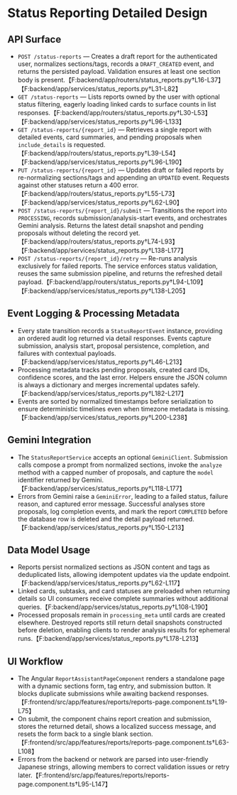 # Status Reporting Detailed Design

## API Surface
- `POST /status-reports` — Creates a draft report for the authenticated user, normalizes sections/tags, records a `DRAFT_CREATED` event, and returns the persisted payload. Validation ensures at least one section body is present.【F:backend/app/routers/status_reports.py†L16-L37】【F:backend/app/services/status_reports.py†L31-L82】
- `GET /status-reports` — Lists reports owned by the user with optional status filtering, eagerly loading linked cards to surface counts in list responses.【F:backend/app/routers/status_reports.py†L30-L53】【F:backend/app/services/status_reports.py†L96-L133】
- `GET /status-reports/{report_id}` — Retrieves a single report with detailed events, card summaries, and pending proposals when `include_details` is requested.【F:backend/app/routers/status_reports.py†L39-L54】【F:backend/app/services/status_reports.py†L96-L190】
- `PUT /status-reports/{report_id}` — Updates draft or failed reports by re-normalizing sections/tags and appending an `UPDATED` event. Requests against other statuses return a 400 error.【F:backend/app/routers/status_reports.py†L55-L73】【F:backend/app/services/status_reports.py†L62-L90】
- `POST /status-reports/{report_id}/submit` — Transitions the report into `PROCESSING`, records submission/analysis-start events, and orchestrates Gemini analysis. Returns the latest detail snapshot and pending proposals without deleting the record yet.【F:backend/app/routers/status_reports.py†L74-L93】【F:backend/app/services/status_reports.py†L138-L177】
- `POST /status-reports/{report_id}/retry` — Re-runs analysis exclusively for failed reports. The service enforces status validation, reuses the same submission pipeline, and returns the refreshed detail payload.【F:backend/app/routers/status_reports.py†L94-L109】【F:backend/app/services/status_reports.py†L138-L205】

## Event Logging & Processing Metadata
- Every state transition records a `StatusReportEvent` instance, providing an ordered audit log returned via detail responses. Events capture submission, analysis start, proposal persistence, completion, and failures with contextual payloads.【F:backend/app/services/status_reports.py†L46-L213】
- Processing metadata tracks pending proposals, created card IDs, confidence scores, and the last error. Helpers ensure the JSON column is always a dictionary and merges incremental updates safely.【F:backend/app/services/status_reports.py†L182-L217】
- Events are sorted by normalized timestamps before serialization to ensure deterministic timelines even when timezone metadata is missing.【F:backend/app/services/status_reports.py†L200-L238】

## Gemini Integration
- The `StatusReportService` accepts an optional `GeminiClient`. Submission calls compose a prompt from normalized sections, invoke the `analyze` method with a capped number of proposals, and capture the `model` identifier returned by Gemini.【F:backend/app/services/status_reports.py†L118-L177】
- Errors from Gemini raise a `GeminiError`, leading to a failed status, failure reason, and captured error message. Successful analyses store proposals, log completion events, and mark the report `COMPLETED` before the database row is deleted and the detail payload returned.【F:backend/app/services/status_reports.py†L150-L213】

## Data Model Usage
- Reports persist normalized sections as JSON content and tags as deduplicated lists, allowing idempotent updates via the update endpoint.【F:backend/app/services/status_reports.py†L62-L117】
- Linked cards, subtasks, and card statuses are preloaded when returning details so UI consumers receive complete summaries without additional queries.【F:backend/app/services/status_reports.py†L108-L190】
- Processed proposals remain in `processing_meta` until cards are created elsewhere. Destroyed reports still return detail snapshots constructed before deletion, enabling clients to render analysis results for ephemeral runs.【F:backend/app/services/status_reports.py†L178-L213】

## UI Workflow
- The Angular `ReportAssistantPageComponent` renders a standalone page with a dynamic sections form, tag entry, and submission button. It blocks duplicate submissions while awaiting backend responses.【F:frontend/src/app/features/reports/reports-page.component.ts†L19-L75】
- On submit, the component chains report creation and submission, stores the returned detail, shows a localized success message, and resets the form back to a single blank section.【F:frontend/src/app/features/reports/reports-page.component.ts†L63-L108】
- Errors from the backend or network are parsed into user-friendly Japanese strings, allowing members to correct validation issues or retry later.【F:frontend/src/app/features/reports/reports-page.component.ts†L95-L147】
